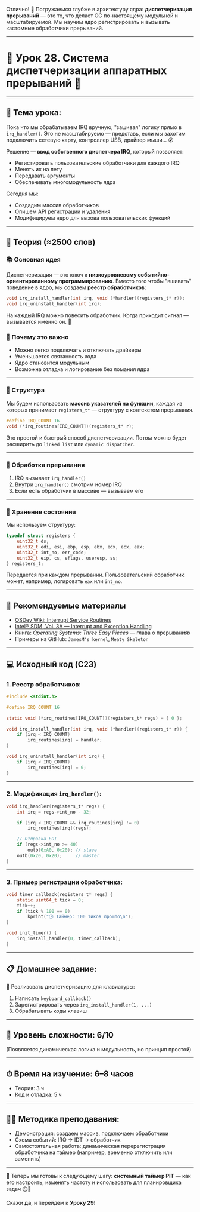 Отлично! 🎯 Погружаемся глубже в архитектуру ядра: **диспетчеризация прерываний** — это то, что делает ОС по-настоящему модульной и масштабируемой. Мы научим ядро регистрировать и вызывать кастомные обработчики прерываний.

---

# 🔹 Урок 28. Система диспетчеризации аппаратных прерываний 🔄

---

## 🧩 Тема урока:

Пока что мы обрабатываем IRQ вручную, "зашивая" логику прямо в `irq_handler()`. Это не масштабируемо — представь, если мы захотим подключить сетевую карту, контроллер USB, драйвер мыши… 😮

Решение — **ввод собственного диспетчера IRQ**, который позволяет:

* Регистировать пользовательские обработчики для каждого IRQ
* Менять их на лету
* Передавать аргументы
* Обеспечивать многомодульность ядра

Сегодня мы:

* Создадим массив обработчиков
* Опишем API регистрации и удаления
* Модифицируем ядро для вызова пользовательских функций

---

## 📖 Теория (≈2500 слов)

### 📚 Основная идея

Диспетчеризация — это ключ к **низкоуровневому событийно-ориентированному программированию**. Вместо того чтобы "вшивать" поведение в ядро, мы создаем **реестр обработчиков**:

```c
void irq_install_handler(int irq, void (*handler)(registers_t* r));
void irq_uninstall_handler(int irq);
```

На каждый IRQ можно повесить обработчик. Когда приходит сигнал — вызывается именно он. 🎯

### 🧠 Почему это важно

* Можно легко подключать и отключать драйверы
* Уменьшается связанность кода
* Ядро становится модульным
* Возможна отладка и логирование без ломания ядра

---

### 🔢 Структура

Мы будем использовать **массив указателей на функции**, каждая из которых принимает `registers_t*` — структуру с контекстом прерывания.

```c
#define IRQ_COUNT 16
void (*irq_routines[IRQ_COUNT])(registers_t* r);
```

Это простой и быстрый способ диспетчеризации. Потом можно будет расширить до `linked list` или `dynamic dispatcher`.

---

### 🧱 Обработка прерывания

1. IRQ вызывает `irq_handler()`
2. Внутри `irq_handler()` смотрим номер IRQ
3. Если есть обработчик в массиве — вызываем его

---

### 💾 Хранение состояния

Мы используем структуру:

```c
typedef struct registers {
    uint32_t ds;
    uint32_t edi, esi, ebp, esp, ebx, edx, ecx, eax;
    uint32_t int_no, err_code;
    uint32_t eip, cs, eflags, useresp, ss;
} registers_t;
```

Передается при каждом прерывании. Пользовательский обработчик может, например, логировать `eax` или `int_no`.

---

## 📘 Рекомендуемые материалы

* [OSDev Wiki: Interrupt Service Routines](https://wiki.osdev.org/Interrupt_Service_Routines)
* [Intel® SDM, Vol. 3A — Interrupt and Exception Handling](https://www.intel.com/content/www/us/en/developer/articles/technical/intel-sdm.html)
* Книга: *Operating Systems: Three Easy Pieces* — глава о прерываниях
* Примеры на GitHub: `JamesM's kernel`, `Meaty Skeleton`

---

## 💻 Исходный код (C23)

### 1. Реестр обработчиков:

```c
#include <stdint.h>

#define IRQ_COUNT 16

static void (*irq_routines[IRQ_COUNT])(registers_t* regs) = { 0 };

void irq_install_handler(int irq, void (*handler)(registers_t* r)) {
    if (irq < IRQ_COUNT)
        irq_routines[irq] = handler;
}

void irq_uninstall_handler(int irq) {
    if (irq < IRQ_COUNT)
        irq_routines[irq] = 0;
}
```

---

### 2. Модификация `irq_handler()`:

```c
void irq_handler(registers_t* regs) {
    int irq = regs->int_no - 32;

    if (irq < IRQ_COUNT && irq_routines[irq] != 0)
        irq_routines[irq](regs);

    // Отправка EOI
    if (regs->int_no >= 40)
        outb(0xA0, 0x20); // slave
    outb(0x20, 0x20);     // master
}
```

---

### 3. Пример регистрации обработчика:

```c
void timer_callback(registers_t* regs) {
    static uint64_t tick = 0;
    tick++;
    if (tick % 100 == 0)
        kprint("🕒 Таймер: 100 тиков прошло\n");
}

void init_timer() {
    irq_install_handler(0, timer_callback);
}
```

---

## 📋 Домашнее задание:

🎯 Реализовать диспетчеризацию для клавиатуры:

1. Написать `keyboard_callback()`
2. Зарегистрировать через `irq_install_handler(1, ...)`
3. Обрабатывать коды клавиш

---

## 🧠 Уровень сложности: 6/10

(Появляется динамическая логика и модульность, но принцип простой)

---

## ⏱ Время на изучение: 6–8 часов

* Теория: 3 ч
* Код и отладка: 5 ч

---

## 👨‍🏫 Методика преподавания:

* Демонстрация: создаем массив, подключаем обработчики
* Схема событий: IRQ → IDT → обработчик
* Самостоятельная работа: динамическая перерегистрация обработчика на таймер (например, временно отключить или заменить)

---

🔄 Теперь мы готовы к следующему шагу: **системный таймер PIT** — как его настроить, изменять частоту и использовать для планировщика задач ⏲️🧠

Скажи **да**, и перейдем к **Уроку 29**!
